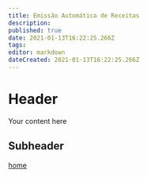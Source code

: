 ```yaml
---
title: Emissão Automática de Receitas
description: 
published: true
date: 2021-01-13T16:22:25.266Z
tags: 
editor: markdown
dateCreated: 2021-01-13T16:22:25.266Z
---
```


# Header
Your content here

## Subheader

[home](/home)